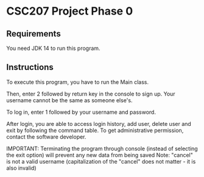 # CSC207 Project Phase 0

## Requirements
You need JDK 14 to run this program. 
## Instructions
To execute this program, you have to run the Main class.

Then, enter 2 followed by return key in the console to sign up. Your username cannot be the same as someone else's.

To log in, enter 1 followed by your username and password.

After login, you are able to access login history, add user, delete user and exit by following the command table. To get administrative permission, contact the software developer.

IMPORTANT: Terminating the program through console (instead of selecting the exit option) will prevent any new data from being saved
Note: "cancel" is not a valid username (capitalization of the "cancel" does not matter - it is also invalid)